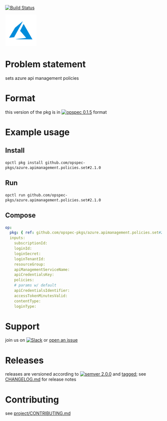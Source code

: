 [![Build Status](https://travis-ci.org/opspec-pkgs/azure.apimanagement.policies.set.svg?branch=master)](https://travis-ci.org/opspec-pkgs/azure.apimanagement.policies.set)

<img src="icon.svg" alt="icon" height="100px">

# Problem statement

sets azure api management policies

# Format

this version of the pkg is in [![opspec 0.1.5](https://img.shields.io/badge/opspec-0.1.5-brightgreen.svg?colorA=6b6b6b&colorB=fc16be)](https://opspec.io/0.1.5/packages.html) format

# Example usage

## Install

```shell
opctl pkg install github.com/opspec-pkgs/azure.apimanagement.policies.set#2.1.0
```

## Run

```
opctl run github.com/opspec-pkgs/azure.apimanagement.policies.set#2.1.0
```

## Compose

```yaml
op:
  pkg: { ref: github.com/opspec-pkgs/azure.apimanagement.policies.set#2.1.0 }
  inputs:
    subscriptionId:
    loginId:
    loginSecret:
    loginTenantId:
    resourceGroup:
    apiManagementServiceName:
    apiCredentialsKey:
    policies:
    # params w/ default
    apiCredentialsIdentifier:
    accessTokenMinutesValid:
    contentType:
    loginType:
```

# Support

join us on
[![Slack](https://opspec-slackin.herokuapp.com/badge.svg)](https://opspec-slackin.herokuapp.com/)
or
[open an issue](https://github.com/opspec-pkgs/azure.apimanagement.policies.set/issues)

# Releases

releases are versioned according to
[![semver 2.0.0](https://img.shields.io/badge/semver-2.0.0-brightgreen.svg)](http://semver.org/spec/v2.0.0.html)
and [tagged](https://git-scm.com/book/en/v2/Git-Basics-Tagging); see
[CHANGELOG.md](CHANGELOG.md) for release notes

# Contributing

see
[project/CONTRIBUTING.md](https://github.com/opspec-pkgs/project/blob/master/CONTRIBUTING.md)
